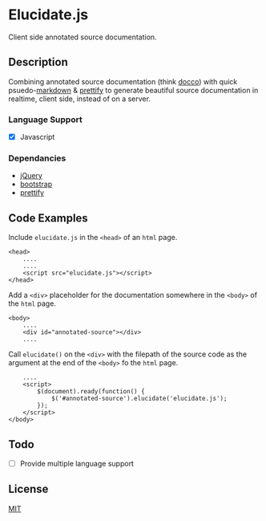 Elucidate.js
============
Client side annotated source documentation.

Description
-----------
Combining annotated source documentation (think [docco](http://jashkenas.github.io/docco/)) with quick psuedo-[markdown](http://daringfireball.net/projects/markdown/) & [prettify](http://code.google.com/p/google-code-prettify/) to generate beautiful source documentation in realtime, client side, instead of on a server.

### Language Support
- [x] Javascript

### Dependancies

- [jQuery](http://jquery.com)
- [bootstrap](http://getbootstrap.com)
- [prettify](http://code.google.com/p/google-code-prettify/)

Code Examples
-------------

Include `elucidate.js` in the `<head>` of an `html` page.

    <head>
        ....
        ....
        <script src="elucidate.js"></script>
    </head>

Add a `<div>` placeholder for the documentation somewhere in the `<body>` of the `html` page.

    <body>
        ....
        <div id="annotated-source"></div>
        ....

Call `elucidate()` on the `<div>` with the filepath of the source code as the argument at the end of the `<body>` fo the `html` page.

        ....
        <script>
            $(document).ready(function() {
                $('#annotated-source').elucidate('elucidate.js');
            });
        </script>
    </body>


Todo
----
- [ ] Provide multiple language support

License
-------
[MIT](https://github.com/tmthydvnprt/elucidate/blob/master/LICENSE)
